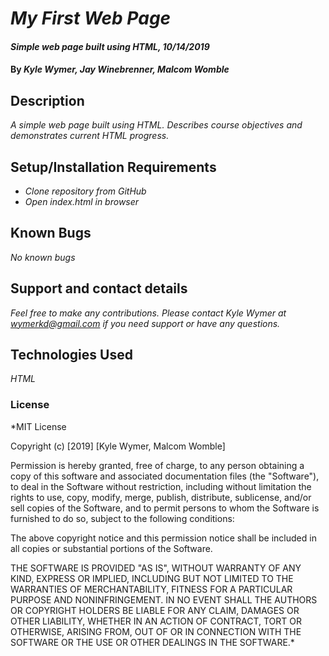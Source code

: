 # _My First Web Page_

#### _Simple web page built using HTML, 10/14/2019_

#### By _**Kyle Wymer, Jay Winebrenner, Malcom Womble**_

## Description

_A simple web page built using HTML. Describes course objectives and demonstrates current HTML progress._

## Setup/Installation Requirements

* _Clone repository from GitHub_
* _Open index.html in browser_


## Known Bugs

_No known bugs_

## Support and contact details

_Feel free to make any contributions. Please contact Kyle Wymer at wymerkd@gmail.com if you need support or have any questions._

## Technologies Used

_HTML_

### License

*MIT License

Copyright (c) [2019] [Kyle Wymer, Malcom Womble]

Permission is hereby granted, free of charge, to any person obtaining a copy
of this software and associated documentation files (the "Software"), to deal
in the Software without restriction, including without limitation the rights
to use, copy, modify, merge, publish, distribute, sublicense, and/or sell
copies of the Software, and to permit persons to whom the Software is
furnished to do so, subject to the following conditions:

The above copyright notice and this permission notice shall be included in all
copies or substantial portions of the Software.

THE SOFTWARE IS PROVIDED "AS IS", WITHOUT WARRANTY OF ANY KIND, EXPRESS OR
IMPLIED, INCLUDING BUT NOT LIMITED TO THE WARRANTIES OF MERCHANTABILITY,
FITNESS FOR A PARTICULAR PURPOSE AND NONINFRINGEMENT. IN NO EVENT SHALL THE
AUTHORS OR COPYRIGHT HOLDERS BE LIABLE FOR ANY CLAIM, DAMAGES OR OTHER
LIABILITY, WHETHER IN AN ACTION OF CONTRACT, TORT OR OTHERWISE, ARISING FROM,
OUT OF OR IN CONNECTION WITH THE SOFTWARE OR THE USE OR OTHER DEALINGS IN THE
SOFTWARE.*
